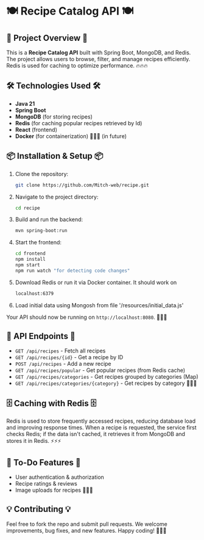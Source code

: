 # 🍽️ Recipe Catalog API 🍽️

## 🚀 Project Overview 🚀
This is a **Recipe Catalog API** built with Spring Boot, MongoDB, and Redis. The project allows users to browse, filter, and manage recipes efficiently. Redis is used for caching to optimize performance. 🔥🔥🔥

## 🛠️ Technologies Used 🛠️
- **Java 21**
- **Spring Boot**
- **MongoDB** (for storing recipes)
- **Redis** (for caching popular recipes retrieved by Id)
- **React** (frontend)
- **Docker** (for containerization) 🔧🔧🔧 (in future)

## 📦 Installation & Setup 📦
1. Clone the repository:
   ```sh
   git clone https://github.com/Mitch-web/recipe.git
   ```
2. Navigate to the project directory:
   ```sh
   cd recipe
   ```
3. Build and run the backend:
   ```sh
   mvn spring-boot:run
   ```
4. Start the frontend:
   ```sh
   cd frontend
   npm install
   npm start
   npm run watch "for detecting code changes"
   ```
5. Download Redis or run it via Docker container. It should work on 
    ```sh
   localhost:6379
    ```
6. Load initial data using Mongosh from file '/resources/initial_data.js'

Your API should now be running on `http://localhost:8080`. 🚀🚀🚀

## 📌 API Endpoints 📌
- `GET /api/recipes` - Fetch all recipes
- `GET /api/recipes/{id}` - Get a recipe by ID
- `POST /api/recipes` - Add a new recipe
- `GET /api/recipes/popular` - Get popular recipes (from Redis cache)
- `GET /api/recipes/categories` - Get recipes grouped by categories (Map)
- `GET /api/recipes/categories/{category}` - Get recipes by category 🍲🍛🥘

## 🗄️ Caching with Redis 🗄️
Redis is used to store frequently accessed recipes, reducing database load and improving response times. When a recipe is requested, the service first checks Redis; if the data isn't cached, it retrieves it from MongoDB and stores it in Redis. ⚡⚡⚡

## 📝 To-Do Features 📝
- User authentication & authorization
- Recipe ratings & reviews
- Image uploads for recipes 🥗🍜🍰

## 💡 Contributing 💡
Feel free to fork the repo and submit pull requests. We welcome improvements, bug fixes, and new features. Happy coding! 🤖🎉🚀

